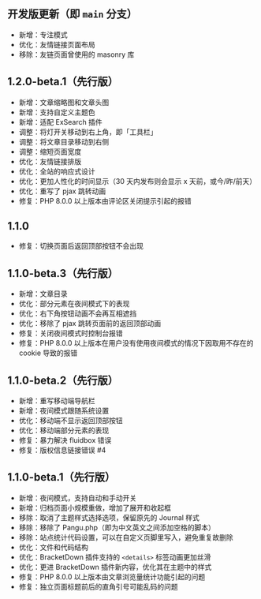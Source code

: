 ## 开发版更新（即 `main` 分支）

- 新增：专注模式
- 优化：友情链接页面布局
- 移除：友链页面曾使用的 masonry 库

## 1.2.0-beta.1（先行版）

- 新增：文章缩略图和文章头图
- 新增：支持自定义主题色
- 新增：适配 ExSearch 插件
- 调整：将灯开关移动到右上角，即「工具栏」
- 调整：将文章目录移动到右侧
- 调整：缩短页面宽度
- 优化：友情链接排版
- 优化：全站的响应式设计
- 优化：更加人性化的时间显示（30 天内发布则会显示 x 天前，或今/昨/前天）
- 优化：重写了 pjax 跳转动画
- 修复：PHP 8.0.0 以上版本由评论区关闭提示引起的报错

## 1.1.0

- 修复：切换页面后返回顶部按钮不会出现

## 1.1.0-beta.3（先行版）

- 新增：文章目录
- 优化：部分元素在夜间模式下的表现
- 优化：右下角按钮动画不会再互相遮挡
- 优化：移除了 pjax 跳转页面前的返回顶部动画
- 修复：关闭夜间模式时控制台报错
- 修复：PHP 8.0.0 以上版本在用户没有使用夜间模式的情况下因取用不存在的 cookie 导致的报错

## 1.1.0-beta.2（先行版）

- 新增：重写移动端导航栏
- 新增：夜间模式跟随系统设置
- 优化：移动端不显示返回顶部按钮
- 优化：移动端部分元素的表现
- 修复：暴力解决 fluidbox 错误
- 修复：版权信息链接错误 #4

## 1.1.0-beta.1（先行版）

- 新增：夜间模式，支持自动和手动开关
- 新增：归档页面小规模重做，增加了展开和收起框
- 移除：取消了主题样式选择选项，保留原先的 Journal 样式
- 移除：移除了 Pangu.php（即为中文英文之间添加空格的脚本）
- 移除：站点统计代码设置，可以在自定义页脚里写入，避免重复故删除
- 优化：文件和代码结构
- 优化：BracketDown 插件支持的 `<details>` 标签动画更加丝滑
- 优化：更进 BracketDown 插件新内容，优化其在主题中的样式
- 修复：PHP 8.0.0 以上版本由文章浏览量统计功能引起的问题
- 修复：独立页面标题前后的直角引号可能乱码的问题